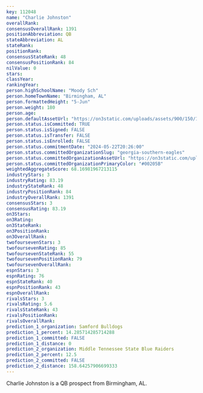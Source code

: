 ```yaml
---
key: 112048
name: "Charlie Johnston"
overallRank: 
consensusOverallRank: 1391
positionAbbreviation: QB
stateAbbreviation: AL
stateRank: 
positionRank: 
consensusStateRank: 48
consensusPositionRank: 84
nilValue: 0
stars: 
classYear: 
rankingYear: 
person.highSchoolName: "Moody Sch"
person.homeTownName: "Birmingham, AL"
person.formattedHeight: "5-Jun"
person.weight: 180
person.age: 
person.defaultAssetUrl: "https://on3static.com/uploads/assets/900/150/150900.jpg"
person.status.isCommitted: TRUE
person.status.isSigned: FALSE
person.status.isTransfer: FALSE
person.status.isEnrolled: FALSE
person.status.commitmentDate: "2024-05-22T20:26:00"
person.status.committedOrganizationSlug: "georgia-southern-eagles"
person.status.committedOrganizationAssetUrl: "https://on3static.com/uploads/assets/953/149/149953.svg"
person.status.committedOrganizationPrimaryColor: "#00205B"
weightedAggregateScore: 68.16981967213115
industryStars: 3
industryRating: 83.19
industryStateRank: 48
industryPositionRank: 84
industryOverallRank: 1391
consensusStars: 3
consensusRating: 83.19
on3Stars: 
on3Rating: 
on3StateRank: 
on3PositionRank: 
on3OverallRank: 
twofoursevenStars: 3
twofoursevenRating: 85
twofoursevenStateRank: 55
twofoursevenPositionRank: 79
twofoursevenOverallRank: 
espnStars: 3
espnRating: 76
espnStateRank: 40
espnPositionRank: 43
espnOverallRank: 
rivalsStars: 3
rivalsRating: 5.6
rivalsStateRank: 43
rivalsPositionRank: 
rivalsOverallRank: 
prediction_1_organization: Samford Bulldogs
prediction_1_percent: 14.285714285714288
prediction_1_committed: FALSE
prediction_1_distance: 0
prediction_2_organization: Middle Tennessee State Blue Raiders
prediction_2_percent: 12.5
prediction_2_committed: FALSE
prediction_2_distance: 158.64257906699333
---
```

Charlie Johnston is a QB prospect from Birmingham, AL.